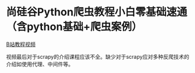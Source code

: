 # 尚硅谷Python爬虫教程小白零基础速通（含python基础+爬虫案例）

[B站教程视频](https://www.bilibili.com/video/BV1Db4y1m7Ho/?spm_id_from=333.337.search-card.all.click&vd_source=05c4f0b8601a487f835dda00e7ffa4ca)


视频最后对于scrapy的介绍课程应该不全。缺少对于scrapy应对多种反爬技术的介绍如使用代理、中间件等。